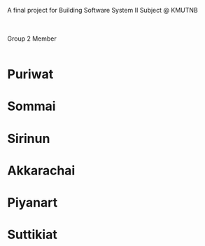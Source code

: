 A final project for Building Software System II Subject @ KMUTNB <br><br><br>

Group 2 Member <br><br>
# Puriwat <br>
# Sommai <br>
# Sirinun <br>
# Akkarachai <br>
# Piyanart <br>
# Suttikiat <br>